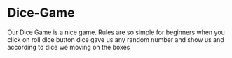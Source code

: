 # Dice-Game
Our Dice Game is a nice game. Rules are so simple for beginners when you click on roll dice button dice gave us any random number  and show us and according to dice we moving on the boxes
